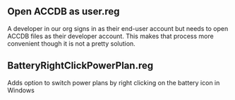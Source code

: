 ## Open ACCDB as user.reg
A developer in our org signs in as their end-user account but needs to open ACCDB files as their developer account. This makes that process more convenient though it is not a pretty solution.

## BatteryRightClickPowerPlan.reg
Adds option to switch power plans by right clicking on the battery icon in Windows
